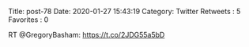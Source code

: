 Title: post-78
Date: 2020-01-27 15:43:19
Category: Twitter
Retweets : 5
Favorites : 0

RT @GregoryBasham: https://t.co/2JDG55a5bD